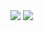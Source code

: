 <img src="https://github-readme-stats.vercel.app/api?username=kxbin&show_icons=true&icon_color=805AD5&text_color=718096&bg_color=ffffff&hide_title=true" />

<img src="https://github-readme-stats.vercel.app/api/top-langs/?username=kxbin"  />
<!--
**kxbin/kxbin** is a ✨ _special_ ✨ repository because its `README.md` (this file) appears on your GitHub profile.

Here are some ideas to get you started:

- 🔭 I’m currently working on ...
- 🌱 I’m currently learning ...
- 👯 I’m looking to collaborate on ...
- 🤔 I’m looking for help with ...
- 💬 Ask me about ...
- 📫 How to reach me: ...
- 😄 Pronouns: ...
- ⚡ Fun fact: ...
-->
